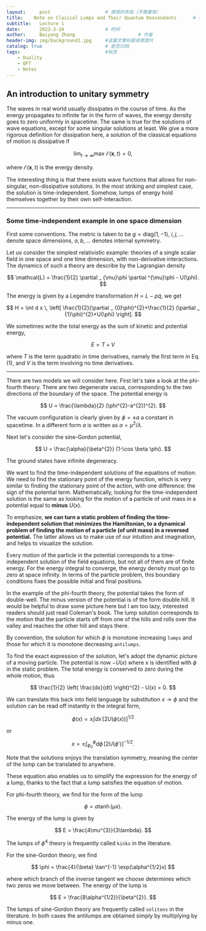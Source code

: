 ```yaml
---
layout:     post   				    # 使用的布局（不需要改）
title:    Note on Clasical Lumps and Their Quantum Descendants		# 标题 
subtitle:   Lecture 1
date:       2023-3-20 				# 时间
author:     Baiyang Zhang 						# 作者
header-img: img/background1.jpg 	#这篇文章标题背景图片
catalog: true 						# 是否归档
tags:								#标签
    - Duality
    - QFT
    - Notes
---
```


## An introduction to unitary symmetry

The waves in real world usually dissipates in the course of time. As the energy propagates to infinite far in the form of waves, the energy density goes to zero uniformly in spacetime. The same is true for the solutions of wave equations, except for some singular solutions at least. We give a more rigorous definition for dissipation here, a solution of the classical equations of motion is dissipative if 

$$
\lim_{ t \to \infty } \text{max } \mathcal{E}(\mathbf{x},t)=0,
$$

where $\mathcal{E}(\mathbf{x},t)$ is the energy density. 

The interesting thing is that there exists wave functions that allows for non-singular, non-dissipative solutions. In the most striking and simplest case, the solution is time-independent. Somehow, lumps of energy hold themselves together by their own self-interaction. 

- - - 

### Some time-independent example in one space dimension

First some conventions. The metric is taken to be $g = \text{diag}(1,-1)$, $i,j, \dots$ denote space dimensions, $a,b, \dots$ denotes internal symmetry. 

Let us consider the simplest relativistic example: theories of a single scalar field in one space and one time dimension, with non-derivative interactions. The dynamics of such a theory are describe by the Lagrangian density

$$
\mathcal{L} = \frac{1}{2} \partial _ {\mu}\phi \partial ^{\mu}\phi - U(\phi).
$$

The energy is given by a Legendre transformation $H = L - p\dot{q}$, we get 

$$
H = \int d x \,  \left[  \frac{1}{2}(\partial _ {0}\phi)^{2}+\frac{1}{2} (\partial _ {1}\phi)^{2}+U(\phi) \right].
$$

We sometimes write the total energy as the sum of kinetic and potential energy,

$$
E = T+V
$$

where $T$ is the term quadratic in time derivatives, namely the first term in Eq.(1), and $V$ is the term involving no time derivatives. 

- - -

There are two models we will consider here. First let's take a look at the phi-fourth theory. There are two degenerate vacua, corresponding to the two directions of the boundary of the space. The potential energy is 

$$
U = \frac{\lambda}{2} (\phi^{2}-a^{2})^{2}.
$$

The vacuum configuration is clearly given by $\phi = \pm a$ a constant in spacetime. In a different form $a$ is written as $a = \mu^{2} / \lambda$. 

Next let's consider the sine-Gordon potential, 

$$
U = \frac{\alpha}{\beta^{2}} (1-\cos \beta \phi).
$$

The ground states have infinite degeneracy. 

We want to find the time-independent solutions of the equations of motion. We need to find the stationary point of the energy function, which is very similar to finding the stationary point of the action, with one difference: the sign of the potential term. Mathematically, looking for the time-independent solution is the same as looking for the motion of a particle of unit mass in a potential equal to **minus** $U(x)$. 

To emphasize, **we can turn a static problem of finding the time-independent solution that minimizes the Hamiltonian, to a dynamical problem of finding the motion of a particle (of unit mass) in a reversed potential.** The latter allows us to make use of our intuition and imagination, and helps to visualize the solution.

Every motion of the particle in the potential corresponds to a time-independent solution of the field equations, but not all of them are of finite energy. For the energy integral to converge, the energy density must go to zero at space infinity. In terms of the particle problem, this boundary conditions fixes the possible initial and final positions. 

In the example of the phi-fourth theory, the potential takes the form of double-well. The minus version of the potential is of the form double hill. It would be helpful to draw some picture here but I am too lazy, interested readers should just read Coleman's book. The lump solution corresponds to the motion that the particle starts off from one of the hills and rolls over the valley and reaches the other hill and stays there.

By convention, the solution for which $\phi$ is monotone increasing `lumps` and those for which it is monotone decreasing `antilumps`.

To find the exact expression of the solution, let's adopt the dynamic picture of a moving particle. The potential is now $-U(x)$ where $x$ is identified with $\phi$ in the static problem. The total energy is conserved to zero during the whole motion, thus 

$$
\frac{1}{2} \left( \frac{dx}{dt} \right)^{2} - U(x) = 0.
$$

We can translate this back into field language by substitution $x\to \phi$ and the solution can be read off instantly in the integral form,

$$
\phi(x) = \pm\int d x \,[2U(\phi(x))]^{1/2}
$$

or 

$$
x = \pm\int_ {\phi_ {0}}^{\phi} d\phi \,  [2U(\phi')]^{- 1/2}.
$$


Note that the solutions enjoys the translation symmetry, meaning the center of the lump can be translated to anywhere. 

These equation also enables us to simplify the expression for the energy of a lump, thanks to the fact that a lump satisfies the equation of motion. 

For phi-fourth theory, we find for the form of the lump

$$
\phi = a \tanh(\mu x).
$$

The energy of the lump is given by 

$$
E = \frac{4\mu^{3}}{3\lambda}.
$$

The lumps of $\phi^{4}$ theory is frequently called `kinks` in the literature.

For the sine-Gordon theory, we find 

$$
\phi = \frac{4}{\beta} \tan^{-1} \exp(\alpha^{1/2}x)
$$

where which branch of the inverse tangent we choose determines which two zeros we move between. The energy of the lump is 

$$
E = \frac{8\alpha^{1/2}}{\beta^{2}}.
$$

The lumps of sine-Gordon theory are frequently called `solitons` in the literature. In both cases the antilumps are obtained simply by multiplying by minus one.